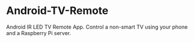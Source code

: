 # Android-TV-Remote
Android IR LED TV Remote App. Control a non-smart TV using your phone and a Raspberry Pi server.
